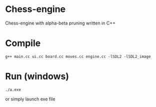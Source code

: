 # Chess-engine
Chess-engine with alpha-beta pruning written in C++

# Compile
```
g++ main.cc ui.cc board.cc moves.cc engine.cc -lSDL2 -lSDL2_image
```

# Run (windows)
```
./a.exe
``` 
or simply launch exe file

